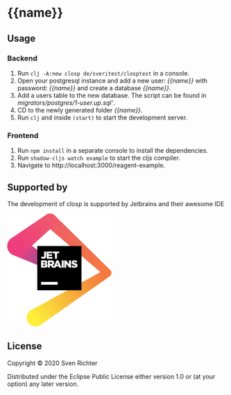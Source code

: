 # {{name}}

## Usage

### Backend
1. Run `clj -A:new closp de/sveritest/closptest` in a console.
2. Open your postgresql instance and add a new user: _{{name}}_ with password: _{{name}}_ and create a database _{{name}}_.
3. Add a users table to the new database. The script can be found in _migrators/postgres/1-user.up.sql'_.
4. CD to the newly generated folder _{{name}}_.
5. Run `clj` and inside `(start)` to start the development server.

### Frontend
1. Run `npm install` in a separate console to install the dependencies.
2. Run `shadow-cljs watch example` to start the cljs compiler.
3. Navigate to http://localhost:3000/reagent-example.

## Supported by

The development of closp is supported by Jetbrains and their awesome IDE

[![Jetbrains Logo](jetbrains.svg)](https://www.jetbrains.com/)

 

## License

Copyright © 2020 Sven Richter

Distributed under the Eclipse Public License either version 1.0 or (at
your option) any later version.
